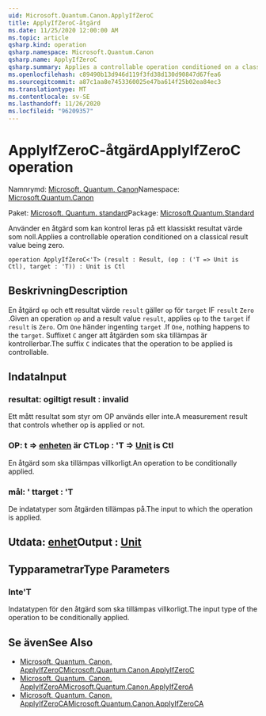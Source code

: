 ```yaml
---
uid: Microsoft.Quantum.Canon.ApplyIfZeroC
title: ApplyIfZeroC-åtgärd
ms.date: 11/25/2020 12:00:00 AM
ms.topic: article
qsharp.kind: operation
qsharp.namespace: Microsoft.Quantum.Canon
qsharp.name: ApplyIfZeroC
qsharp.summary: Applies a controllable operation conditioned on a classical result value being zero.
ms.openlocfilehash: c89490b13d946d119f3fd38d130d90847d67fea6
ms.sourcegitcommit: a87c1aa8e7453360025e47ba614f25b02ea84ec3
ms.translationtype: MT
ms.contentlocale: sv-SE
ms.lasthandoff: 11/26/2020
ms.locfileid: "96209357"
---
```

# <a name="applyifzeroc-operation"></a><span data-ttu-id="74b5f-102">ApplyIfZeroC-åtgärd</span><span class="sxs-lookup"><span data-stu-id="74b5f-102">ApplyIfZeroC operation</span></span>

<span data-ttu-id="74b5f-103">Namnrymd: [Microsoft. Quantum. Canon](xref:Microsoft.Quantum.Canon)</span><span class="sxs-lookup"><span data-stu-id="74b5f-103">Namespace: [Microsoft.Quantum.Canon](xref:Microsoft.Quantum.Canon)</span></span>

<span data-ttu-id="74b5f-104">Paket: [Microsoft. Quantum. standard](https://nuget.org/packages/Microsoft.Quantum.Standard)</span><span class="sxs-lookup"><span data-stu-id="74b5f-104">Package: [Microsoft.Quantum.Standard](https://nuget.org/packages/Microsoft.Quantum.Standard)</span></span>


<span data-ttu-id="74b5f-105">Använder en åtgärd som kan kontrol leras på ett klassiskt resultat värde som noll.</span><span class="sxs-lookup"><span data-stu-id="74b5f-105">Applies a controllable operation conditioned on a classical result value being zero.</span></span>

```qsharp
operation ApplyIfZeroC<'T> (result : Result, (op : ('T => Unit is Ctl), target : 'T)) : Unit is Ctl
```


## <a name="description"></a><span data-ttu-id="74b5f-106">Beskrivning</span><span class="sxs-lookup"><span data-stu-id="74b5f-106">Description</span></span>

<span data-ttu-id="74b5f-107">En åtgärd `op` och ett resultat värde `result` gäller `op` för `target` IF `result` `Zero` .</span><span class="sxs-lookup"><span data-stu-id="74b5f-107">Given an operation `op` and a result value `result`, applies `op` to the `target` if `result` is `Zero`.</span></span> <span data-ttu-id="74b5f-108">Om `One` händer ingenting `target` .</span><span class="sxs-lookup"><span data-stu-id="74b5f-108">If `One`, nothing happens to the `target`.</span></span>
<span data-ttu-id="74b5f-109">Suffixet `C` anger att åtgärden som ska tillämpas är kontrollerbar.</span><span class="sxs-lookup"><span data-stu-id="74b5f-109">The suffix `C` indicates that the operation to be applied is controllable.</span></span>

## <a name="input"></a><span data-ttu-id="74b5f-110">Indata</span><span class="sxs-lookup"><span data-stu-id="74b5f-110">Input</span></span>

### <a name="result--__invalidresult__"></a><span data-ttu-id="74b5f-111">resultat: __ogiltigt <Result>__</span><span class="sxs-lookup"><span data-stu-id="74b5f-111">result : __invalid<Result>__</span></span>

<span data-ttu-id="74b5f-112">Ett mått resultat som styr om OP används eller inte.</span><span class="sxs-lookup"><span data-stu-id="74b5f-112">A measurement result that controls whether op is applied or not.</span></span>


### <a name="op--t--unit--is-ctl"></a><span data-ttu-id="74b5f-113">OP: t => [enheten](xref:microsoft.quantum.lang-ref.unit)  är CTL</span><span class="sxs-lookup"><span data-stu-id="74b5f-113">op : 'T => [Unit](xref:microsoft.quantum.lang-ref.unit)  is Ctl</span></span>

<span data-ttu-id="74b5f-114">En åtgärd som ska tillämpas villkorligt.</span><span class="sxs-lookup"><span data-stu-id="74b5f-114">An operation to be conditionally applied.</span></span>


### <a name="target--t"></a><span data-ttu-id="74b5f-115">mål: ' t</span><span class="sxs-lookup"><span data-stu-id="74b5f-115">target : 'T</span></span>

<span data-ttu-id="74b5f-116">De indatatyper som åtgärden tillämpas på.</span><span class="sxs-lookup"><span data-stu-id="74b5f-116">The input to which the operation is applied.</span></span>



## <a name="output--unit"></a><span data-ttu-id="74b5f-117">Utdata: [enhet](xref:microsoft.quantum.lang-ref.unit)</span><span class="sxs-lookup"><span data-stu-id="74b5f-117">Output : [Unit](xref:microsoft.quantum.lang-ref.unit)</span></span>



## <a name="type-parameters"></a><span data-ttu-id="74b5f-118">Typparametrar</span><span class="sxs-lookup"><span data-stu-id="74b5f-118">Type Parameters</span></span>

### <a name="t"></a><span data-ttu-id="74b5f-119">Inte</span><span class="sxs-lookup"><span data-stu-id="74b5f-119">'T</span></span>

<span data-ttu-id="74b5f-120">Indatatypen för den åtgärd som ska tillämpas villkorligt.</span><span class="sxs-lookup"><span data-stu-id="74b5f-120">The input type of the operation to be conditionally applied.</span></span>

## <a name="see-also"></a><span data-ttu-id="74b5f-121">Se även</span><span class="sxs-lookup"><span data-stu-id="74b5f-121">See Also</span></span>

- [<span data-ttu-id="74b5f-122">Microsoft. Quantum. Canon. ApplyIfZeroC</span><span class="sxs-lookup"><span data-stu-id="74b5f-122">Microsoft.Quantum.Canon.ApplyIfZeroC</span></span>](xref:Microsoft.Quantum.Canon.ApplyIfZeroC)
- [<span data-ttu-id="74b5f-123">Microsoft. Quantum. Canon. ApplyIfZeroA</span><span class="sxs-lookup"><span data-stu-id="74b5f-123">Microsoft.Quantum.Canon.ApplyIfZeroA</span></span>](xref:Microsoft.Quantum.Canon.ApplyIfZeroA)
- [<span data-ttu-id="74b5f-124">Microsoft. Quantum. Canon. ApplyIfZeroCA</span><span class="sxs-lookup"><span data-stu-id="74b5f-124">Microsoft.Quantum.Canon.ApplyIfZeroCA</span></span>](xref:Microsoft.Quantum.Canon.ApplyIfZeroCA)